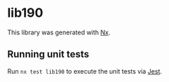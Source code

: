 # lib190

This library was generated with [Nx](https://nx.dev).

## Running unit tests

Run `nx test lib190` to execute the unit tests via [Jest](https://jestjs.io).
